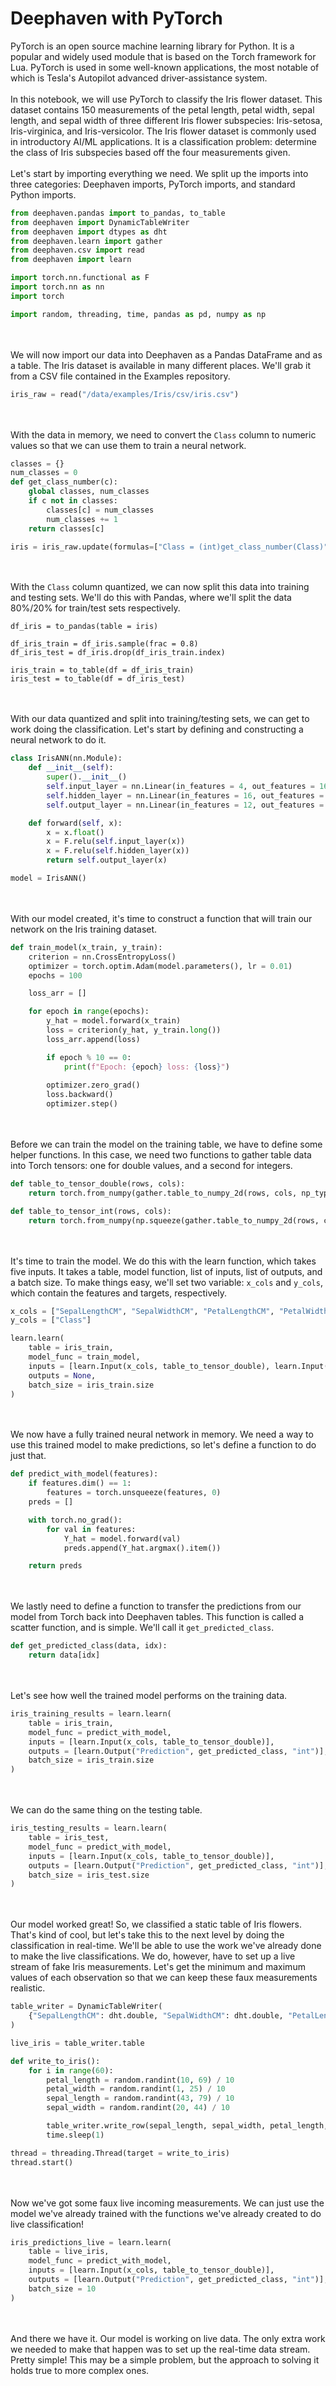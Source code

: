 # Deephaven with PyTorch

PyTorch is an open source machine learning library for Python.  It is a popular and widely used module that is based on the Torch framework for Lua.  PyTorch is used in some well-known applications, the most notable of which is Tesla's Autopilot advanced driver-assistance system.
\
\
In this notebook, we will use PyTorch to classify the Iris flower dataset.  This dataset contains 150 measurements of the petal length, petal width, sepal length, and sepal width of three different Iris flower subspecies: Iris-setosa, Iris-virginica, and Iris-versicolor.  The Iris flower dataset is commonly used in introductory AI/ML applications.  It is a classification problem: determine the class of Iris subspecies based off the four measurements given.
\
\
Let's start by importing everything we need.  We split up the imports into three categories: Deephaven imports, PyTorch imports, and standard Python imports.

```python
from deephaven.pandas import to_pandas, to_table
from deephaven import DynamicTableWriter
from deephaven import dtypes as dht
from deephaven.learn import gather
from deephaven.csv import read
from deephaven import learn

import torch.nn.functional as F
import torch.nn as nn
import torch

import random, threading, time, pandas as pd, numpy as np
```
\
\
We will now import our data into Deephaven as a Pandas DataFrame and as a table.  The Iris dataset is available in many different places.  We'll grab it from a CSV file contained in the Examples repository.

```python
iris_raw = read("/data/examples/Iris/csv/iris.csv")
```
\
\
With the data in memory, we need to convert the `Class` column to numeric values so that we can use them to train a neural network.

```python
classes = {}
num_classes = 0
def get_class_number(c):
    global classes, num_classes
    if c not in classes:
        classes[c] = num_classes
        num_classes += 1
    return classes[c]

iris = iris_raw.update(formulas=["Class = (int)get_class_number(Class)"])
```
\
\
With the `Class` column quantized, we can now split this data into training and testing sets.  We'll do this with Pandas, where we'll split the data 80%/20% for train/test sets respectively.

```
df_iris = to_pandas(table = iris)

df_iris_train = df_iris.sample(frac = 0.8)
df_iris_test = df_iris.drop(df_iris_train.index)

iris_train = to_table(df = df_iris_train)
iris_test = to_table(df = df_iris_test)
```
\
\
With our data quantized and split into training/testing sets, we can get to work doing the classification.  Let's start by defining and constructing a neural network to do it.

```python
class IrisANN(nn.Module):
    def __init__(self):
        super().__init__()
        self.input_layer = nn.Linear(in_features = 4, out_features = 16)
        self.hidden_layer = nn.Linear(in_features = 16, out_features = 12)
        self.output_layer = nn.Linear(in_features = 12, out_features = 3)

    def forward(self, x):
        x = x.float()
        x = F.relu(self.input_layer(x))
        x = F.relu(self.hidden_layer(x))
        return self.output_layer(x)

model = IrisANN()
```
\
\
With our model created, it's time to construct a function that will train our network on the Iris training dataset.

```python
def train_model(x_train, y_train):
    criterion = nn.CrossEntropyLoss()
    optimizer = torch.optim.Adam(model.parameters(), lr = 0.01)
    epochs = 100

    loss_arr = []

    for epoch in range(epochs):
        y_hat = model.forward(x_train)
        loss = criterion(y_hat, y_train.long())
        loss_arr.append(loss)

        if epoch % 10 == 0:
            print(f"Epoch: {epoch} loss: {loss}")
        
        optimizer.zero_grad()
        loss.backward()
        optimizer.step()
```
\
\
Before we can train the model on the training table, we have to define some helper functions.  In this case, we need two functions to gather table data into Torch tensors: one for double values, and a second for integers.

```python
def table_to_tensor_double(rows, cols):
    return torch.from_numpy(gather.table_to_numpy_2d(rows, cols, np_type = np.double))

def table_to_tensor_int(rows, cols):
    return torch.from_numpy(np.squeeze(gather.table_to_numpy_2d(rows, cols, np_type = np.intc)))
```
\
\
It's time to train the model.  We do this with the learn function, which takes five inputs.  It takes a table, model function, list of inputs, list of outputs, and a batch size.  To make things easy, we'll set two variable: `x_cols` and `y_cols`, which contain the features and targets, respectively.

```python
x_cols = ["SepalLengthCM", "SepalWidthCM", "PetalLengthCM", "PetalWidthCM"]
y_cols = ["Class"]

learn.learn(
    table = iris_train,
    model_func = train_model,
    inputs = [learn.Input(x_cols, table_to_tensor_double), learn.Input(y_cols, table_to_tensor_int)],
    outputs = None,
    batch_size = iris_train.size
)
```
\
\
We now have a fully trained neural network in memory.  We need a way to use this trained model to make predictions, so let's define a function to do just that.

```python
def predict_with_model(features):
    if features.dim() == 1:
        features = torch.unsqueeze(features, 0)
    preds = []

    with torch.no_grad():
        for val in features:
            Y_hat = model.forward(val)
            preds.append(Y_hat.argmax().item())

    return preds
```
\
\
We lastly need to define a function to transfer the predictions from our model from Torch back into Deephaven tables.  This function is called a scatter function, and is simple.  We'll call it `get_predicted_class`.

```python
def get_predicted_class(data, idx):
    return data[idx]
```
\
\
Let's see how well the trained model performs on the training data.

```python
iris_training_results = learn.learn(
    table = iris_train,
    model_func = predict_with_model,
    inputs = [learn.Input(x_cols, table_to_tensor_double)],
    outputs = [learn.Output("Prediction", get_predicted_class, "int")],
    batch_size = iris_train.size
)
```
\
\
We can do the same thing on the testing table.

```python
iris_testing_results = learn.learn(
    table = iris_test,
    model_func = predict_with_model,
    inputs = [learn.Input(x_cols, table_to_tensor_double)],
    outputs = [learn.Output("Prediction", get_predicted_class, "int")],
    batch_size = iris_test.size
)
```
\
\
Our model worked great!  So, we classified a static table of Iris flowers.  That's kind of cool, but let's take this to the next level by doing the classification in real-time.  We'll be able to use the work we've already done to make the live classifications.  We do, however, have to set up a live stream of fake Iris measurements.  Let's get the minimum and maximum values of each observation so that we can keep these faux measurements realistic.

```python
table_writer = DynamicTableWriter(
    {"SepalLengthCM": dht.double, "SepalWidthCM": dht.double, "PetalLengthCM": dht.double, "PetalWidthCM": dht.double}
)

live_iris = table_writer.table

def write_to_iris():
    for i in range(60):
        petal_length = random.randint(10, 69) / 10
        petal_width = random.randint(1, 25) / 10
        sepal_length = random.randint(43, 79) / 10
        sepal_width = random.randint(20, 44) / 10

        table_writer.write_row(sepal_length, sepal_width, petal_length, petal_width)
        time.sleep(1)

thread = threading.Thread(target = write_to_iris)
thread.start()
```
\
\
Now we've got some faux live incoming measurements.  We can just use the model we've already trained with the functions we've already created to do live classification!

```python
iris_predictions_live = learn.learn(
    table = live_iris,
    model_func = predict_with_model,
    inputs = [learn.Input(x_cols, table_to_tensor_double)],
    outputs = [learn.Output("Prediction", get_predicted_class, "int")],
    batch_size = 10
)
```
\
\
And there we have it.  Our model is working on live data.  The only extra work we needed to make that happen was to set up the real-time data stream.  Pretty simple!  This may be a simple problem, but the approach to solving it holds true to more complex ones.